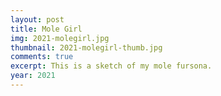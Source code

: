 ```yaml
---
layout: post
title: Mole Girl
img: 2021-molegirl.jpg
thumbnail: 2021-molegirl-thumb.jpg
comments: true
excerpt: This is a sketch of my mole fursona.
year: 2021
---
```

